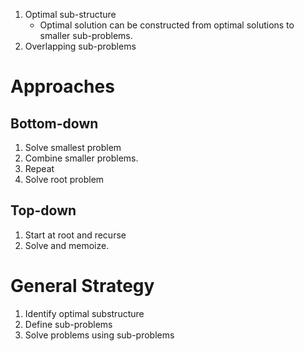 1. Optimal sub-structure
   - Optimal solution can be constructed from optimal solutions to smaller sub-problems.
2. Overlapping sub-problems

# Approaches

## Bottom-down
1. Solve smallest problem
2. Combine smaller problems.
3. Repeat
4. Solve root problem
## Top-down
1. Start at root and recurse
2. Solve and memoize.

# General Strategy
1. Identify optimal substructure
2. Define sub-problems
3. Solve problems using sub-problems